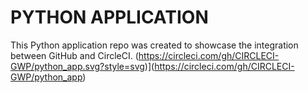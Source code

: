 # PYTHON APPLICATION

This Python application repo was created to showcase the integration between GitHub and CircleCI.
(https://circleci.com/gh/CIRCLECI-GWP/python_app.svg?style=svg)](https://circleci.com/gh/CIRCLECI-GWP/python_app)
